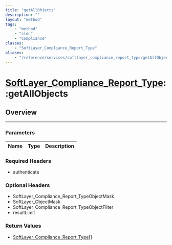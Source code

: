 ```yaml
---
title: "getAllObjects"
description: ""
layout: "method"
tags:
    - "method"
    - "sldn"
    - "Compliance"
classes:
    - "SoftLayer_Compliance_Report_Type"
aliases:
    - "/reference/services/softlayer_compliance_report_type/getAllObjects"
---
```

# [SoftLayer_Compliance_Report_Type](/reference/services/SoftLayer_Compliance_Report_Type)::getAllObjects





## Overview 


-----

### Parameters 
|Name | Type | Description |
| --- | --- | --- |


### Required Headers
* authenticate


### Optional Headers
* SoftLayer_Compliance_Report_TypeObjectMask
* SoftLayer_ObjectMask
* SoftLayer_Compliance_Report_TypeObjectFilter
* resultLimit

### Return Values
* <a href='/reference/datatypes/SoftLayer_Compliance_Report_Type'>SoftLayer_Compliance_Report_Type[] </a>




